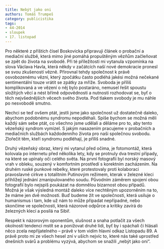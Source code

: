 ```yaml
---
title: Nebýt jako oni
authors: Tomáš Trumpeš
category: publicistika
tags: 
- 44-2014
- sloupek
- 17. listopad
---
```

Pro některé z příštích čísel Boskovicka připravuji článek o probační a mediační službě, která mimo jiné pomáhá propuštěným vězňům začleňovat se zpět do života na svobodě. Při té příležitosti mi vytanula vzpomínka na slova Václava Havla, která někdy v začátcích naší nové demokracie pronesl se svou zkušeností vězně. Přirovnal tehdy společnost k právě osvobozenému vězni, který zpočátku často podléhá jakési možná nečekané sentimentální touze vrátit se zpátky za mříže. Svoboda je příliš komplikovaná a ve vězení o něj bylo postaráno, nemusel řešit spoustu složitých věcí a nést břímě odpovědnosti a nutnosti rozhodovat se, byť o těch nejvšednějších věcech svého života. Pod tlakem svobody je mu náhle po nesvobodě smutno.

Nechci se teď ovšem ptát, jestli jsme jako společnost už dostatečně daleko, abychom podobnému syndromu nepodléhali. Spíše bychom se možná měli každý sám sebe ptát, co všechno jsme udělali a děláme pro to, aby tento vězeňský syndrom vymizel. S jakým nasazením pracujeme v probačních a mediačních službách každodenního života pro naši společnou svobodu. Zlořečit těm, kteří syndromu podléhají, je příliš snadné.

Druhý vězeňský obraz, který mi vytanul před očima, je fotomontáž, která kolovala po internetu před několika lety, kdy se protnuly dva trestní případy, na které se upínaly oči celého světa. Na první fotografii byl norský masový vrah v obleku, souzený v komfortním prostředí s korektním zacházením. Na druhém ruské punkové rebelky, které protestovaly proti kolaboraci pravoslavné církve s totalitním Putinovým režimem, kterak v železné kleci přihlížejí jednání zmanipulovaného soudu. Původním záměrem spojení obou fotografií bylo nejspíš poukázat na domnělou bizarnost obou případů. Možná je však výsledná montáž daleko více nechtěným upozorněním na to, že máme jen dvě možnosti. Buď budeme žít ve společnosti, která usiluje o humanismus i tam, kde už nám to může připadat nepřípadné, nebo skončíme ve společnosti, která názorové odpůrce a kritiky zavírá do železných klecí a posílá na Sibiř.

Respekt k názorovým oponentům, slušnost a snaha potlačit za všech okolností tendenci mstít se a ponižovat druhé lidi, byť by i spáchali či hlásali něco zcela nepřijatelného – právě v tom vidím hlavní odkaz Listopadu 89. A právě proto mi ze všech hesel zní v uších nejvíc to, které nás také uprostřed dnešních svárů a problému vyzývá, abychom se snažili „nebýt jako oni“.     
